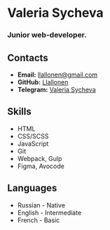 # Valeria Sycheva
### Junior web-developer.

## Contacts 

* **Email:** [llallonen@gmail.com](llallonen@gmail.com)
* **GitHub:** [Llallonen](https://github.com/llallonen)
* **Telegram:** [Valeria Sycheva](https://t.me/nguoxtf)

## Skills

- HTML
- CSS/SCSS
- JavaScript
- Git
- Webpack, Gulp
- Figma, Avocode

## Languages 

- Russian - Native
- English - Intermediate
- French - Basic
